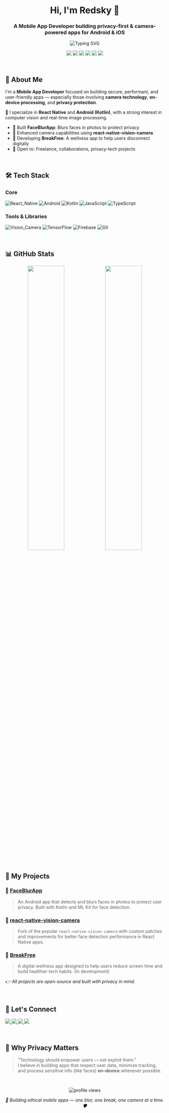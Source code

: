 <!-- 
  Welcome to my GitHub profile!
  Mobile App Developer | React Native | Android | Privacy-Focused Apps
-->

<h1 align="center">Hi, I'm Redsky 👋</h1>
<h3 align="center">A Mobile App Developer building privacy-first & camera-powered apps for Android & iOS</h3>

<p align="center">
  <img src="https://readme-typing-svg.demolab.com?font=Fira+Code&size=20&duration=3000&pause=1000&color=00FF88&center=true&vCenter=true&width=500&lines=Building+Mobile+Apps;React+Native+%7C+Android;Camera+%26+Privacy+Tech;Open+Source+Contributor" alt="Typing SVG" />
</p>

<p align="center">
  <img src="https://img.shields.io/badge/React_Native-20232A?style=for-the-badge&logo=react&logoColor=61DAFB" />
  <img src="https://img.shields.io/badge/Android-3DDC84?style=for-the-badge&logo=android&logoColor=white" />
  <img src="https://img.shields.io/badge/Kotlin-0095D5?style=for-the-badge&logo=kotlin&logoColor=white" />
  <img src="https://img.shields.io/badge/iOS-000000?style=for-the-badge&logo=ios&logoColor=white" />
  <img src="https://img.shields.io/badge/Camera-FF5722?style=for-the-badge&logo=opencv&logoColor=white" />
  <img src="https://img.shields.io/badge/Privacy-4CAF50?style=for-the-badge&logo=tor&logoColor=white" />
</p>

<br/>

## 🚀 About Me

I'm a **Mobile App Developer** focused on building secure, performant, and user-friendly apps — especially those involving **camera technology**, **on-device processing**, and **privacy protection**.

📱 I specialize in **React Native** and **Android (Kotlin)**, with a strong interest in computer vision and real-time image processing.

- 🔐 Built **FaceBlurApp**: Blurs faces in photos to protect privacy
- 📸 Enhanced camera capabilities using **react-native-vision-camera**
- 🧠 Developing **BreakFree**: A wellness app to help users disconnect digitally
- 💼 Open to: Freelance, collaborations, privacy-tech projects

<br/>

## 🛠 Tech Stack

### Core
![React_Native](https://img.shields.io/badge/React_Native-20232A?style=flat&logo=react&logoColor=61DAFB)
![Android](https://img.shields.io/badge/Android-3DDC84?style=flat&logo=android&logoColor=white)
![Kotlin](https://img.shields.io/badge/Kotlin-0095D5?style=flat&logo=kotlin&logoColor=white)
![JavaScript](https://img.shields.io/badge/JavaScript-F7DF1E?style=flat&logo=javascript&logoColor=black)
![TypeScript](https://img.shields.io/badge/TypeScript-3178C6?style=flat&logo=typescript&logoColor=white)

### Tools & Libraries
![Vision_Camera](https://img.shields.io/badge/react--native--vision--camera-1A73E8?style=flat&logo=github&logoColor=white)
![TensorFlow](https://img.shields.io/badge/TensorFlow-FF6F00?style=flat&logo=tensorflow&logoColor=white)
![Firebase](https://img.shields.io/badge/Firebase-FFCA28?style=flat&logo=firebase&logoColor=black)
![Git](https://img.shields.io/badge/Git-F05032?style=flat&logo=git&logoColor=white)

<br/>

## 📊 GitHub Stats

<div align="center">
  <img src="https://github-readme-stats.vercel.app/api?username=redsky19930617&show_icons=true&theme=radical&hide_border=false" width="48%" />
  <img src="https://github-readme-stats.vercel.app/api/top-langs/?username=redsky19930617&layout=compact&theme=radical&hide_border=false" width="48%" />
</div>

<br/>

## 📂 My Projects

### 🔐 [FaceBlurApp](https://github.com/redsky19930617/FaceBlurApp)
> An Android app that detects and blurs faces in photos to protect user privacy. Built with Kotlin and ML Kit for face detection.

### 📸 [react-native-vision-camera](https://github.com/redsky19930617/react-native-vision-camera)
> Fork of the popular `react-native-vision-camera` with custom patches and improvements for better face detection performance in React Native apps.

### 🧘 [BreakFree](https://github.com/redsky19930617/BreakFree)
> A digital wellness app designed to help users reduce screen time and build healthier tech habits. (In development)

*👉 All projects are open-source and built with privacy in mind.*

<br/>

## 🤝 Let's Connect

<p align="left">
  <a href="https://linkedin.com/in/yourprofile" target="_blank">
    <img src="https://img.shields.io/badge/LinkedIn-0A66C2?style=for-the-badge&logo=linkedin&logoColor=white" />
  </a>
  <a href="mailto:your.email@example.com">
    <img src="https://img.shields.io/badge/Email-D14836?style=for-the-badge&logo=gmail&logoColor=white" />
  </a>
  <a href="https://twitter.com/yourhandle" target="_blank">
    <img src="https://img.shields.io/badge/Twitter-1DA1F2?style=for-the-badge&logo=twitter&logoColor=white" />
  </a>
  <a href="https://medium.com/@yourusername" target="_blank">
    <img src="https://img.shields.io/badge/Medium-12100E?style=for-the-badge&logo=medium&logoColor=white" />
  </a>
</p>

<br/>

## 📜 Why Privacy Matters
> "Technology should empower users — not exploit them."  
I believe in building apps that respect user data, minimize tracking, and process sensitive info (like faces) **on-device** whenever possible.

<br/>

<p align="center">
  <img src="https://komarev.com/ghpvc/?username=redsky19930617&label=Profile%20views&color=0e76a8&style=flat" alt="profile views" />
</p>

<p align="center">
  <i>📱 Building ethical mobile apps — one blur, one break, one camera at a time. 🛡️</i>
</p>
